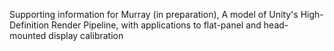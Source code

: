 Supporting information for Murray (in preparation), A model of Unity's High-Definition Render Pipeline, with applications to flat-panel and head-mounted display calibration

